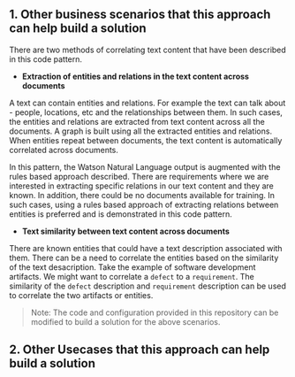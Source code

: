 
## 1. Other business scenarios that this approach can help build a solution 

There are two methods of correlating text content that have been described in this code pattern. 

- **Extraction of entities and relations in the text content across documents**

A text can contain entities and relations. For example the text can talk about - people, locations, etc and the relationships between them. In such cases, the entities and relations are extracted from text content across all the documents. A graph is built using all the extracted entities and relations. When entities repeat between documents, the text content is automatically correlated across documents. 

In this pattern, the Watson Natural Language output is augmented with the rules based approach described. There are requirements where we are interested in extracting specific relations in our text content and they are known. In addition, there could be no documents available for training. In such cases, using a rules based approach of extracting relations between entities is preferred and is demonstrated in this code pattern.

- **Text similarity between text content across documents**

There are known entities that could have a text description associated with them. There can be a need to correlate the entities based on the similarity of the text desacription. Take the example of software development artifacts. We might want to correlate a `defect` to a `requirement`. The similarity of the `defect` description and `requirement` description can be used to correlate the two artifacts or entities.

> Note: The code and configuration provided in this repository can be modified to build a solution for the above scenarios. 

## 2. Other Usecases that this approach can help build a solution
